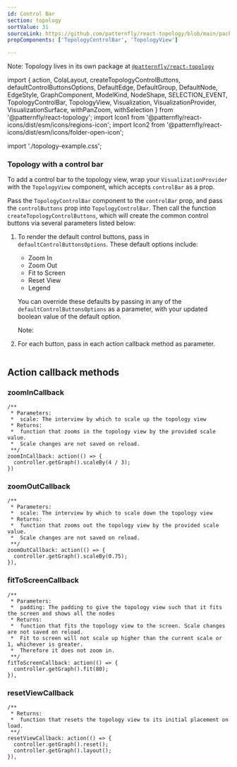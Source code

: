 ```yaml
---
id: Control Bar
section: topology
sortValue: 31
sourceLink: https://github.com/patternfly/react-topology/blob/main/packages/module/patternfly-docs/content/examples/TopologyControlBarDemo.tsx
propComponents: ['TopologyControlBar', 'TopologyView']

---
```


Note: Topology lives in its own package at [`@patternfly/react-topology`](https://www.npmjs.com/package/@patternfly/react-topology)

import {
  action,
  ColaLayout,
  createTopologyControlButtons,
  defaultControlButtonsOptions,
  DefaultEdge,
  DefaultGroup,
  DefaultNode,
  EdgeStyle,
  GraphComponent,
  ModelKind,
  NodeShape,
  SELECTION_EVENT,
  TopologyControlBar,
  TopologyView,
  Visualization,
  VisualizationProvider,
  VisualizationSurface,
  withPanZoom,
  withSelection
  } from '@patternfly/react-topology';
import Icon1 from '@patternfly/react-icons/dist/esm/icons/regions-icon';
import Icon2 from '@patternfly/react-icons/dist/esm/icons/folder-open-icon';

import './topology-example.css';

### Topology with a control bar

To add a control bar to the topology view, wrap your `VisualizationProvider` with the `TopologyView` component, which accepts `controlBar` as a prop.

Pass the `TopologyControlBar` component to the `controlBar` prop, and pass the `controlButtons` prop into `TopologyControlBar`. Then call the function `createTopologyControlButtons`, which will create the common control buttons via several parameters listed below:

1. To render the default control buttons, pass in `defaultControlButtonsOptions`. These default options include:
     - Zoom In
     - Zoom Out
     - Fit to Screen
     - Reset View
     - Legend

    You can override these defaults by passing in any of the `defaultControlButtonsOptions` as a parameter, with your updated boolean value of the default option.

    Note: 

2. For each button, pass in each action callback method as parameter.

```ts file="./TopologyControlBarDemo.tsx"
```

## Action callback methods

### zoomInCallback

```noLive
/**
 * Parameters:
 *  scale: The interview by which to scale up the topology view
 * Returns:
 *  function that zooms in the topology view by the provided scale value.
 *  Scale changes are not saved on reload.
 **/
zoomInCallback: action(() => {
  controller.getGraph().scaleBy(4 / 3);
})
```

### zoomOutCallback

```noLive
/**
 * Parameters:
 *  scale: The interview by which to scale down the topology view
 * Returns:
 *  function that zooms out the topology view by the provided scale value.
 *  Scale changes are not saved on reload.
 **/
zoomOutCallback: action(() => {
  controller.getGraph().scaleBy(0.75);
}),
```

### fitToScreenCallback

```noLive
/**
 * Parameters:
 *  padding: The padding to give the topology view such that it fits the screen and shows all the nodes
 * Returns:
 *  function that fits the topology view to the screen. Scale changes are not saved on reload.
 *  Fit to screen will not scale up higher than the current scale or 1, whichever is greater.
 *  Therefore it does not zoom in.
 **/
fitToScreenCallback: action(() => {
  controller.getGraph().fit(80);
}),
```

### resetViewCallback

```noLive
/**
 * Returns:
 *  function that resets the topology view to its initial placement on load.
 **/
resetViewCallback: action(() => {
  controller.getGraph().reset();
  controller.getGraph().layout();
}),
```

